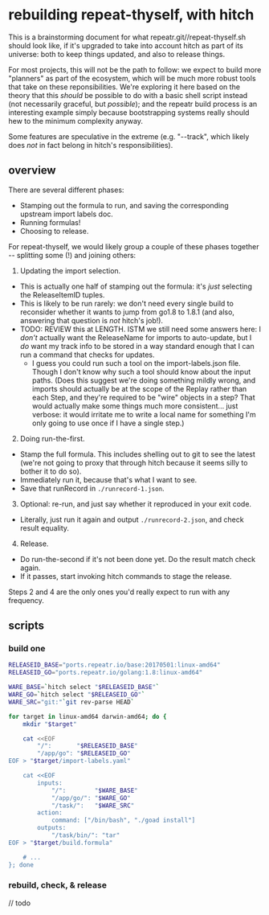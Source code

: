rebuilding repeat-thyself, with hitch
=====================================

This is a brainstorming document for what repeatr.git//repeat-thyself.sh should look like,
if it's upgraded to take into account hitch as part of its universe: both to keep
things updated, and also to release things.

For most projects, this will not be the path to follow: we expect to build more
"planners" as part of the ecosystem, which will be much more robust tools that
take on these reponsibilities.
We're exploring it here based on the theory that this *should* be possible to
do with a basic shell script instead (not necessarily graceful, but *possible*);
and the repeatr build process is an interesting example simply because bootstrapping
systems really should hew to the minimum complexity anyway.

Some features are speculative in the extreme (e.g. "--track", which likely
does *not* in fact belong in hitch's responsibilities).


overview
--------

There are several different phases:

- Stamping out the formula to run, and saving the corresponding upstream import labels doc.
- Running formulas!
- Choosing to release.

For repeat-thyself, we would likely group a couple of these phases together -- splitting some (!) and joining others:

1. Updating the import selection.
  - This is actually one half of stamping out the formula: it's *just* selecting the ReleaseItemID tuples.
  - This is likely to be run rarely: we don't need every single build to reconsider whether it wants to jump from go1.8 to 1.8.1 (and also, answering that question is *not* hitch's job!).
  - TODO: REVIEW this at LENGTH.  ISTM we still need some answers here: I *don't* actually want the ReleaseName for imports to auto-update, but I *do* want my track info to be stored in a way standard enough that I can run a command that checks for updates.
    - I guess you could run such a tool on the import-labels.json file.  Though I don't know why such a tool should know about the input paths.  (Does this suggest we're doing something mildly wrong, and imports should actually be at the scope of the Replay rather than each Step, and they're required to be "wire" objects in a step?  That would actually make some things much more consistent... just verbose: it would irritate me to write a local name for something I'm only going to use once if I have a single step.)

2. Doing run-the-first.
  - Stamp the full formula.  This includes shelling out to git to see the latest (we're not going to proxy that through hitch because it seems silly to bother it to do so).
  - Immediately run it, because that's what I want to see.
  - Save that runRecord in `./runrecord-1.json`.

3. Optional: re-run, and just say whether it reproduced in your exit code.
  - Literally, just run it again and output `./runrecord-2.json`, and check result equality.

4. Release.
  - Do run-the-second if it's not been done yet.  Do the result match check again.
  - If it passes, start invoking hitch commands to stage the release.

Steps 2 and 4 are the only ones you'd really expect to run with any frequency.


scripts
-------

### build one

```bash
RELEASEID_BASE="ports.repeatr.io/base:20170501:linux-amd64"
RELEASEID_GO="ports.repeatr.io/golang:1.8:linux-amd64"

WARE_BASE=`hitch select "$RELEASEID_BASE"`
WARE_GO=`hitch select "$RELEASEID_GO"`
WARE_SRC="git:"`git rev-parse HEAD`

for target in linux-amd64 darwin-amd64; do {
	mkdir "$target"

	cat <<EOF
		"/":       "$RELEASEID_BASE"
		"/app/go": "$RELEASEID_GO"
EOF > "$target/import-labels.yaml"

	cat <<EOF
		inputs:
			"/":        "$WARE_BASE"
			"/app/go/":	"$WARE_GO"
			"/task/":   "$WARE_SRC"
		action:
			command: ["/bin/bash", "./goad install"]
		outputs:
			"/task/bin/": "tar"
EOF > "$target/build.formula"

	# ...
}; done
```

### rebuild, check, & release

// todo
